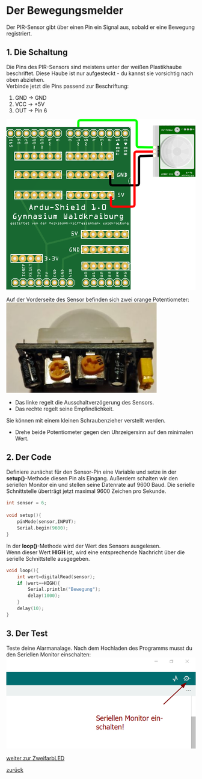  <link rel="stylesheet" href="https://hi2272.github.io/StyleMD.css">


# Der Bewegungsmelder
Der PIR-Sensor gibt über einen Pin ein Signal aus, sobald er eine Bewegung registriert.
## 1. Die Schaltung
Die Pins des PIR-Sensors sind meistens unter der weißen Plastikhaube beschriftet. Diese Haube ist nur aufgesteckt - du kannst sie vorsichtig nach oben abziehen.  
Verbinde jetzt die Pins passend zur Beschriftung:

1. GND -> GND
2. VCC -> +5V
3. OUT -> Pin 6  

![alt text](01Bewegungsmelder.png)  


Auf der Vorderseite des Sensor befinden sich zwei orange Potentiometer:  
![alt text](IMG_20241115_165157.jpg)  
- Das linke regelt die Ausschaltverzögerung des Sensors.
- Das rechte regelt seine Empfindlichkeit.  
  
Sie können mit einem kleinen Schraubenzieher verstellt werden. 
- Drehe beide Potentiometer gegen den Uhrzeigersinn auf den minimalen Wert.

## 2. Der Code
Definiere zunächst für den Sensor-Pin eine Variable und setze in der  **setup()**-Methode diesen Pin als Eingang. 
Außerdem schalten wir den seriellen Monitor ein und stellen seine Datenrate auf 9600 Baud. Die serielle Schnittstelle überträgt jetzt maximal 9600 Zeichen pro Sekunde.

```C++
int sensor = 6;

void setup(){
    pinMode(sensor,INPUT);
    Serial.begin(9600);
}

```
In der **loop()**-Methode wird der Wert des Sensors ausgelesen.  
Wenn dieser Wert **HIGH** ist, wird eine entsprechende Nachricht über die serielle Schnittstelle ausgegeben.
```C++
void loop(){
    int wert=digitalRead(sensor);
    if (wert==HIGH){
        Serial.println("Bewegung");
        delay(1000);
    } 
    delay(10);
}
``` 
## 3. Der Test
Teste deine Alarmanalage. Nach dem Hochladen des Programms musst du den Seriellen Monitor einschalten:  
![alt text](<Serieller Monitor.png>)  

[weiter zur ZweifarbLED](012FarbLED.html)

[zurück](../index.html)

